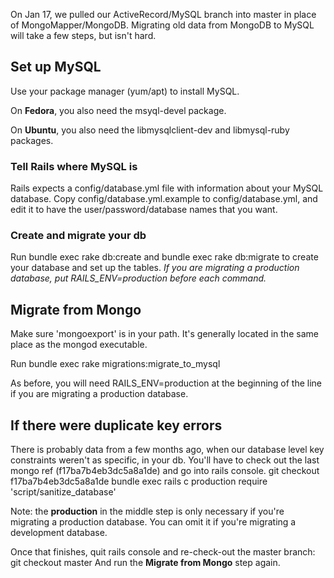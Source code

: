On Jan 17, we pulled our ActiveRecord/MySQL branch into master in place of MongoMapper/MongoDB.  Migrating old data from MongoDB to MySQL will take a few steps, but isn't hard.

## Set up MySQL
Use your package manager (yum/apt) to install MySQL. 

On **Fedora**, you also need the msyql-devel package.

On **Ubuntu**, you also need the libmysqlclient-dev and libmysql-ruby packages.

### Tell Rails where MySQL is
Rails expects a config/database.yml file with information about your MySQL database.  Copy config/database.yml.example to config/database.yml, and edit it to have the user/password/database names that you want.

### Create and migrate your db
Run 
    bundle exec rake db:create
and 
    bundle exec rake db:migrate 
to create your database and set up the tables. *If you are migrating a production database, put RAILS_ENV=production before each command.*

## Migrate from Mongo
Make sure 'mongoexport' is in your path. It's generally located in the same place as the mongod executable.

Run 
    bundle exec rake migrations:migrate_to_mysql

As before, you will need RAILS_ENV=production at the beginning of the line if you are migrating a production database.


## If there were duplicate key errors
There is probably data from a few months ago, when our database level key constraints weren't as specific, in your db.  You'll have to check out the last mongo ref (f17ba7b4eb3dc5a8a1de) and go into rails console.
    git checkout f17ba7b4eb3dc5a8a1de
    bundle exec rails c production
    require 'script/sanitize_database'

Note: the **production** in the middle step is only necessary if you're migrating a production database. You can omit it if you're migrating a development database.

Once that finishes, quit rails console and re-check-out the master branch:
    git checkout master
And run the **Migrate from Mongo** step again.

